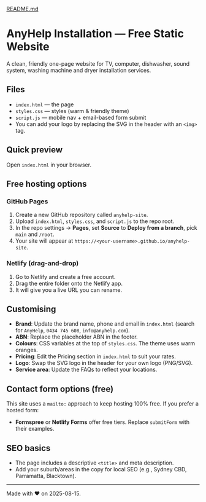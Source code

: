 [README.md](https://github.com/user-attachments/files/21805160/README.md)
# AnyHelp Installation — Free Static Website

A clean, friendly one-page website for TV, computer, dishwasher, sound system, washing machine and dryer installation services.

## Files
- `index.html` — the page
- `styles.css` — styles (warm & friendly theme)
- `script.js` — mobile nav + email-based form submit
- You can add your logo by replacing the SVG in the header with an `<img>` tag.

## Quick preview
Open `index.html` in your browser.

## Free hosting options
### GitHub Pages
1. Create a new GitHub repository called `anyhelp-site`.
2. Upload `index.html`, `styles.css`, and `script.js` to the repo root.
3. In the repo settings → **Pages**, set **Source** to **Deploy from a branch**, pick `main` and `/root`.
4. Your site will appear at `https://<your-username>.github.io/anyhelp-site`.

### Netlify (drag-and-drop)
1. Go to Netlify and create a free account.
2. Drag the entire folder onto the Netlify app.
3. It will give you a live URL you can rename.

## Customising
- **Brand**: Update the brand name, phone and email in `index.html` (search for `AnyHelp`, `0434 745 608`, `info@anyhelp.com`).
- **ABN**: Replace the placeholder ABN in the footer.
- **Colours**: CSS variables at the top of `styles.css`. The theme uses warm oranges.
- **Pricing**: Edit the Pricing section in `index.html` to suit your rates.
- **Logo**: Swap the SVG logo in the header for your own logo (PNG/SVG).
- **Service area**: Update the FAQs to reflect your locations.

## Contact form options (free)
This site uses a `mailto:` approach to keep hosting 100% free. If you prefer a hosted form:
- **Formspree** or **Netlify Forms** offer free tiers. Replace `submitForm` with their examples.

## SEO basics
- The page includes a descriptive `<title>` and meta description.
- Add your suburb/areas in the copy for local SEO (e.g., Sydney CBD, Parramatta, Blacktown).

---

Made with ❤️ on 2025-08-15.
